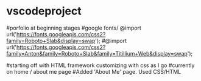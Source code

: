 # vscodeproject
#porfolio at beginning stages
#google fonts/ @import url('https://fonts.googleapis.com/css2?family=Roboto+Slab&display=swap');
#@import url('https://fonts.googleapis.com/css2?family=Anton&family=Roboto+Slab&family=Titillium+Web&display=swap');


#starting off with HTML framework customizing with css as I go
#currently on home / about me page 
#Added 'About Me' page. Used CSS/HTML
